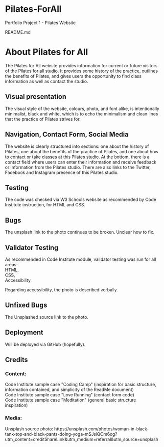 # Pilates-ForAll
Portfolio Project 1 - Pilates Website

README.md

<h1> About Pilates for All </h1>

<p> The Pilates for All website provides information for current or future visitors of the Pilates for all studio. It provides some history of the practice, outlines the benefits of Pilates, and gives users the opportunity to find class information as well as contact the studio. </p>

<h2> Visual presentation </h2>

<p> The visual style of the website, colours, photo, and font alike, is intentionally minimalist, black and white, which is to echo the minimalism and clean lines that the practice of Pilates strives for. </p>

<h2> Navigation, Contact Form, Social Media </h2>
<p> The website is clearly structured into sections: one about the history of Pilates, one about the benefits of the practice of Pilates, and one about how to contact or take classes at this Pilates studio. At the bottom, there is a contact field where users can enter their information and receive feedback or information from the Pilates studio. There are also links to the Twitter, Facebook and Instagram presence of this Pilates studio. </P>

<h2> Testing </h2>
<p> The code was checked via W3 Schools website as recommended by Code Institute instruction, for HTML and CSS.

<h2> Bugs </h2> 
<p> The unsplash link to the photo continues to be broken. Unclear how to fix. </p>
<h2> Validator Testing </h2>
<p> As recommended in Code Institute module, validator testing was run for all areas: <br>
  HTML, <br>
  CSS, <br>
  Accessibility. </p> Regarding accessibility, the photo is described verbally.

<h2> Unfixed Bugs </h2>
<p> The Unsplashed source link to the photo. </p>

<h2> Deployment </h2>
<p> Will be deployed via GitHub (hopefully). </p>

<h2> Credits </h2>

<h3> Content: </h3>
<p> Code Institute sample case "Coding Camp" (inspiration for basic structure, information contained, and simplicity of the ReadMe document) <br>
Code Institute sample case "Love Running" (contact form code) <br>
Code Institute sample case "Meditation" (general basic structure inspiration) </p>

<h3> Media: </h3> 
<p> Unsplash source photo: https://unsplash.com/photos/woman-in-black-tank-top-and-black-pants-doing-yoga-mSJsiQCm6og?utm_content=creditShareLink&utm_medium=referral&utm_source=unsplash </p>


